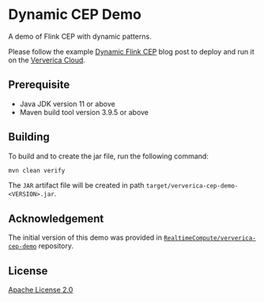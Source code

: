 # Dynamic CEP Demo

A demo of Flink CEP with dynamic patterns.

Please follow the example [Dynamic Flink CEP](https://docs.ververica.com/vvc/get-started/flink-cep) blog post to deploy and run it on the [Ververica Cloud](https://www.ververica.com/cloud).

## Prerequisite

- Java JDK version 11 or above
- Maven build tool version 3.9.5 or above

## Building

To build and to create the jar file, run the following command:

```sh
mvn clean verify
```

The `JAR` artifact file will be created in path `target/ververica-cep-demo-<VERSION>.jar`.

## Acknowledgement

The initial version of this demo was provided in [`RealtimeCompute/ververica-cep-demo`](https://github.com/RealtimeCompute/ververica-cep-demo) repository.

## License

[Apache License 2.0](LICENSE.txt)
